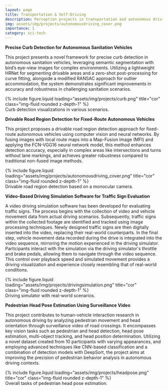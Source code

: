 ```yaml
---
layout: page
title: Transportation & Self-Driving
description: Perception projects in transportation and autonomous driving.
img: assets/img/projects/autonomousdriving_cover.png
importance: 1
category: sci-tech
---
```


**Precise Curb Detection for Autonomous Sanitation Vehicles**

This project presents a novel framework for precise curb detection in autonomous sanitation vehicles, leveraging semantic segmentation with bird’s eye-view images for complex environments. Utilizing a lightweight HRNet for segmenting drivable areas and a zero-shot post-processing for curve fitting, alongside a modified RANSAC approach for outlier accommodation, the system demonstrates significant improvements in accuracy and robustness in challenging sanitation scenarios.

<div class="row">
    <div class="col-sm mt-3 mt-md-0">
        {% include figure.liquid loading="assets/img/projects/curb.png" title="cor" class="img-fluid rounded z-depth-1" %}
    </div>
</div>
<div class="caption">
    Curb detection visualizations in various scenarios.
</div>

**Drivable Road Region Detection for Fixed-Route Autonomous Vehicles**

This project proposes a drivable road region detection approach for fixed-route autonomous vehicles using computer vision and neural networks. By fusing images with local route maps into a Map-Fusion Image (MFI) and applying the FCN-VGG16 neural network model, this method enhances detection accuracy, especially in complex areas like intersections and turns without lane markings, and achieves greater robustness compared to traditional non-fused image methods.

<div class="row">
    <div class="col-sm mt-3 mt-md-0">
        {% include figure.liquid loading="assets/img/projects/autonomousdriving_cover.png" title="cor" class="img-fluid rounded z-depth-1" %}
    </div>
</div>
<div class="caption">
    Drivable road region detection based on a monocular camera.
</div>

**Video-Based Driving Simulation Software for Traffic Sign Evaluation**

A video driving simulation software has been developed for evaluating traffic signs. The process begins with the collection of video and vehicle movement data from actual driving scenarios. Subsequently, traffic signs within the collected footage are identified and tracked using image processing techniques. Newly designed traffic signs are then digitally inserted into the video, replacing their real-world counterparts. In the final step, vehicle movement data recorded during the drive is integrated into the video sequence, mirroring the motion experienced in the driving simulator. Participants interact with the simulation via the driving simulator's throttle and brake pedals, allowing them to navigate through the video sequence. This control over playback speed and simulated movement provides a driving visualization and experience closely resembling that of real-world conditions.

<div class="row">
    <div class="col-sm mt-3 mt-md-0">
        {% include figure.liquid loading="assets/img/projects/drivingsimulation.png" title="cor" class="img-fluid rounded z-depth-1" %}
    </div>
</div>
<div class="caption">
    Driving simulator with real-world scenarios.
</div>

**Pedestrian Head Pose Estimation Using Surveillance Video**

This project contributes to human-vehicle interaction research in autonomous driving by analyzing pedestrian movement and head orientation through surveillance video of road crossings. It encompasses key vision tasks such as pedestrian and head detection, head pose estimation, multi-object tracking, and head position determination. Utilizing a novel dataset created from 10 participants with varying appearances, and employing advanced techniques like CNN-based classification and a combination of detection models with DeepSort, the project aims at improving the precision of pedestrian behavior analysis in autonomous driving contexts.

<div class="row">
    <div class="col-sm mt-3 mt-md-0">
        {% include figure.liquid loading="assets/img/projects/headpose.png" title="cor" class="img-fluid rounded z-depth-1" %}
    </div>
</div>
<div class="caption">
    Overall tasks of pedestrian head pose estimation.
</div>
